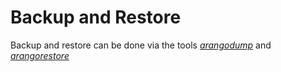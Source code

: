 Backup and Restore
==================

Backup and restore can be done via the tools [_arangodump_](../Programs/Arangodump/README.md)
and [_arangorestore_](../Programs/Arangorestore/README.md)

<!-- Offline dumps -->

<!-- Hot backups  -->

<!-- Cluster -->
